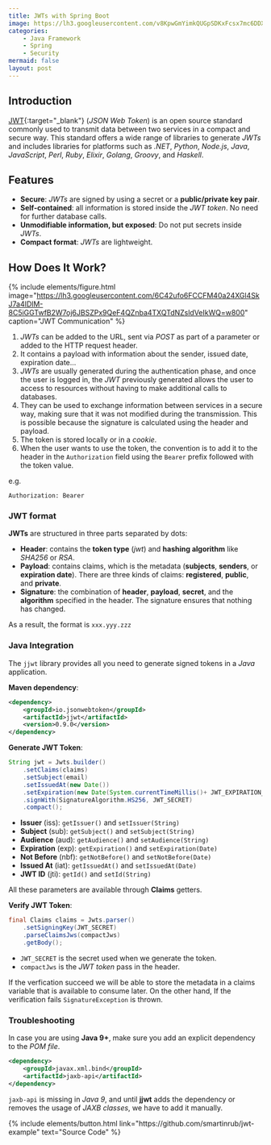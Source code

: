 ```yaml
---
title: JWTs with Spring Boot
image: https://lh3.googleusercontent.com/v8KpwGmYimkQUGpSDKxFcsx7mc6DDXdUQtNyAVItxT8jnXHgo0Rtj2lXC-H0inMJkCyCeTZV0PS_QAiPL0pCciX0C6ilh3ZkMyXZ9hrRes1O-eWGOZxyY6VJr0MibwuJw-JY9Jq4gxMHWmifdoSd8haoUAs3G-tdgqrYndXZT5CAwcBtubxoPVb8QzyGKUus6uFBmL75VvKrHFxyONnCjWYS8VjBQAK8prnCIt1JNClkz1lw4hd0_RMN2UsDk2VU4Y_oLzI6IiMw2we1eeGePmZtNKPhSkW60iuieYsEsEqnGO2xd3W3wxEz3JClPjGC6SV-4_PVgfH3-vXycnTNS8_Ctz5K-na6ZcN2xgS6v5xqPUKe2wfGP3oqAcWeOUC0Rx2AtWRqBdBf2TM-UjjstL4Xw7FIfcxXqpxFp1c2SH8Odvun0DLlOTYdAhs34TQl8D_5P6JYTN400gOncjt0WCGbmVFWCgKxxdPb_JyYa631c2CoQTFIMn1881rzmrzKv964K9SQFBhEJVm3P4hu9T6oMeMZA94TwJudlBDvBmYXoHmqpGviS9qr1lmGoq0anVRwhncUv_TpVVPYDEqRLx0OOTDBL-ENRbgiQqTm38ZDOJxvhlyVaQ8gMHf_9SlRXR9EbfcyhIpc9lFglLBC_NtI0WP69XOQSww_g8cktJ840GtGi_xbiW1N8uMp=w1920-h1285-no?authuser=1
categories:
    - Java Framework
    - Spring
    - Security
mermaid: false
layout: post
---
```


## Introduction

[JWT](https://jwt.io/){:target="_blank"} (_JSON Web Token_) is an open source standard commonly used to transmit data between two services in a compact and secure way. This standard offers a wide range of libraries to generate _JWTs_ and includes libraries for platforms such as _.NET_, _Python_, _Node.js_, _Java_, _JavaScript_, _Perl_, _Ruby_, _Elixir_, _Golang_, _Groovy_, and _Haskell_.

## Features

* **Secure**: _JWTs_ are signed by using a secret or a **public/private key pair**.
* **Self-contained**: all information is stored inside the _JWT token_. No need for further database calls.
* **Unmodifiable information, but exposed**: Do not put secrets inside _JWTs_.
* **Compact format**: _JWTs_ are lightweight.

## How Does It Work?

{% include elements/figure.html image="https://lh3.googleusercontent.com/6C42ufo6FCCFM40a24XGl4SkJ7a4IDlM-8C5iGGTwfB2W7oj6JBSZPx9QeF4QZnba4TXQTdNZsldVeIkWQ=w800" caption="JWT Communication" %}

1. _JWTs_ can be added to the URL, sent via _POST_ as part of a parameter or added to the HTTP request header.
2. It contains a payload with information about the sender, issued date, expiration date...
3. _JWTs_ are usually generated during the authentication phase, and once the user is logged in, the _JWT_ previously generated allows the user to access to resources without having to make additional calls to databases.
4. They can be used to exchange information between services in a secure way, making sure that it was not modified during the transmission. This is possible because the signature is calculated using the header and payload.
5. The token is stored locally or in a _cookie_.
6. When the user wants to use the token, the convention is to add it to the header in the `Authorization` field using the `Bearer` prefix followed with the token value.

e.g.

```shell
Authorization: Bearer
```

### JWT format

**JWTs** are structured in three parts separated by dots:

- **Header**: contains the **token type** (_jwt_) and **hashing algorithm** like _SHA256_ or _RSA_.
- **Payload**: contains claims, which is the metadata (**subjects**, **senders**, or **expiration date**). There are three kinds of claims: **registered**, **public**, and **private**.
- **Signature**: the combination of **header**, **payload**, **secret**, and the **algorithm** specified in the header. The signature ensures that nothing has changed.

As a result, the format is `xxx.yyy.zzz`

### Java Integration

The `jjwt` library provides all you need to generate signed tokens in a _Java_ application.

**Maven dependency**:

```xml
<dependency>
    <groupId>io.jsonwebtoken</groupId>
    <artifactId>jjwt</artifactId>
    <version>0.9.0</version>
</dependency>
```

**Generate JWT Token**:

```java
String jwt = Jwts.builder()
    .setClaims(claims)
    .setSubject(email)
    .setIssuedAt(new Date())
    .setExpiration(new Date(System.currentTimeMillis()+ JWT_EXPIRATION_TIME))
    .signWith(SignatureAlgorithm.HS256, JWT_SECRET)
    .compact();
```

- **Issuer** (iss): `getIssuer()` and `setIssuer(String)`
- **Subject** (sub): `getSubject()` and `setSubject(String)`
- **Audience** (aud): `getAudience()` and `setAudience(String)`
- **Expiration** (exp): `getExpiration()` and `setExpiration(Date)`
- **Not Before** (nbf): `getNotBefore()` and `setNotBefore(Date)`
- **Issued At** (iat): `getIssuedAt()` and `setIssuedAt(Date)`
- **JWT ID** (jti): `getId()` and `setId(String)`

All these parameters are available through **Claims** getters.

**Verify JWT Token**:

```java
final Claims claims = Jwts.parser()
    .setSigningKey(JWT_SECRET)
    .parseClaimsJws(compactJws)
    .getBody();
```

- `JWT_SECRET` is the secret used when we generate the token.
- `compactJws` is the _JWT token_ pass in the header.

If the verfication succeed we will be able to store the metadata in a claims variable that is available to consume later. On the other hand, If the verification fails `SignatureException` is thrown.

### Troubleshooting

In case you are using **Java 9+**, make sure you add an explicit dependency to the _POM file_.

```xml
<dependency>
    <groupId>javax.xml.bind</groupId>
    <artifactId>jaxb-api</artifactId>
</dependency>
```

`jaxb-api` is missing in _Java 9_, and until **jjwt** adds the dependency or removes the usage of _JAXB classes_, we have to add it manually.

<p class="text-center">
{% include elements/button.html link="https://github.com/smartinrub/jwt-example" text="Source Code" %}
</p>
